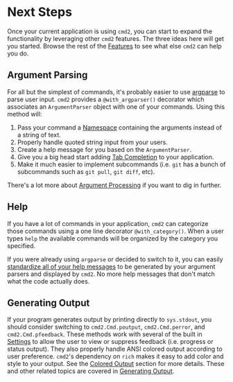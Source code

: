 # Next Steps

Once your current application is using `cmd2`, you can start to expand the functionality by
leveraging other `cmd2` features. The three ideas here will get you started. Browse the rest of the
[Features](../features/index.md) to see what else `cmd2` can help you do.

## Argument Parsing

For all but the simplest of commands, it's probably easier to use
[argparse](https://docs.python.org/3/library/argparse.html) to parse user input. `cmd2` provides a
`@with_argparser()` decorator which associates an `ArgumentParser` object with one of your commands.
Using this method will:

1.  Pass your command a
    [Namespace](https://docs.python.org/3/library/argparse.html#argparse.Namespace) containing the
    arguments instead of a string of text.
2.  Properly handle quoted string input from your users.
3.  Create a help message for you based on the `ArgumentParser`.
4.  Give you a big head start adding [Tab Completion](../features/completion.md) to your
    application.
5.  Make it much easier to implement subcommands (i.e. `git` has a bunch of subcommands such as
    `git pull`, `git diff`, etc).

There's a lot more about [Argument Processing](../features/argument_processing.md) if you want to
dig in further.

## Help

If you have a lot of commands in your application, `cmd2` can categorize those commands using a one
line decorator `@with_category()`. When a user types `help` the available commands will be organized
by the category you specified.

If you were already using `argparse` or decided to switch to it, you can easily
[standardize all of your help messages](../features/argument_processing.md#help-messages) to be
generated by your argument parsers and displayed by `cmd2`. No more help messages that don't match
what the code actually does.

## Generating Output

If your program generates output by printing directly to `sys.stdout`, you should consider switching
to `cmd2.Cmd.poutput`, `cmd2.Cmd.perror`, and `cmd2.Cmd.pfeedback`. These methods work with several
of the built in [Settings](../features/settings.md) to allow the user to view or suppress feedback
(i.e. progress or status output). They also properly handle ANSI colored output according to user
preference. `cmd2`'s dependency on `rich` makes it easy to add color and style to your output. See
the [Colored Output](../features/generating_output.md#colored-output) section for more details.
These and other related topics are covered in [Generating Output](../features/generating_output.md).
